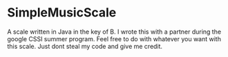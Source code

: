 # SimpleMusicScale
A scale written in Java in the key of B. I wrote this with a partner during the google CSSI summer program. Feel free to do with whatever you want with this scale. Just dont steal my code and give me credit. 
